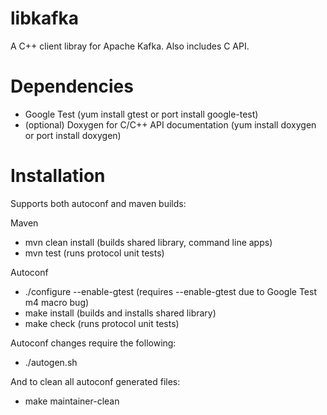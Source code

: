 libkafka
========

A C++ client libray for Apache Kafka. Also includes C API.

Dependencies
============

* Google Test (yum install gtest or port install google-test)
* (optional) Doxygen for C/C++ API documentation (yum install doxygen or port install doxygen)

Installation
============

Supports both autoconf and maven builds:

Maven
* mvn clean install (builds shared library, command line apps)
* mvn test (runs protocol unit tests)

Autoconf
* ./configure --enable-gtest (requires --enable-gtest due to Google Test m4 macro bug)
* make install (builds and installs shared library)
* make check (runs protocol unit tests)

Autoconf changes require the following:
* ./autogen.sh

And to clean all autoconf generated files:
* make maintainer-clean
